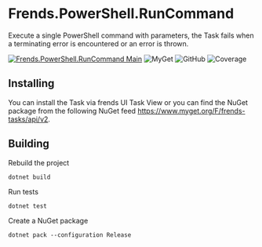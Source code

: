 # Frends.PowerShell.RunCommand
Execute a single PowerShell command with parameters, the Task fails when a terminating error is encountered or an error is thrown.

[![Frends.PowerShell.RunCommand Main](https://github.com/FrendsPlatform/Frends.PowerShell/actions/workflows/RunCommand_build_and_test_on_main.yml/badge.svg)](https://github.com/FrendsPlatform/Frends.PowerShell/actions/workflows/RunCommand_build_and_test_on_main.yml)
![MyGet](https://img.shields.io/myget/frends-tasks/v/Frends.PowerShell.RunCommand?label=NuGet)
![GitHub](https://img.shields.io/github/license/FrendsPlatform/Frends.PowerShell?label=License)
![Coverage](https://app-github-custom-badges.azurewebsites.net/Badge?key=FrendsPlatform/Frends.PowerShell/Frends.PowerShell.RunCommand|main)

## Installing

You can install the Task via frends UI Task View or you can find the NuGet package from the following NuGet feed
https://www.myget.org/F/frends-tasks/api/v2.

## Building

Rebuild the project

`dotnet build`

Run tests

`dotnet test`

Create a NuGet package

`dotnet pack --configuration Release`